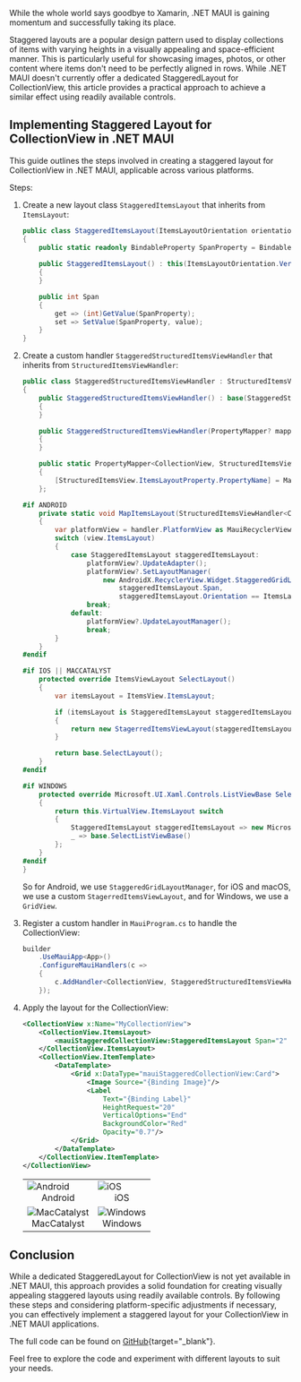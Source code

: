 While the whole world says goodbye to Xamarin, .NET MAUI is gaining momentum and successfully taking its place.

Staggered layouts are a popular design pattern used to display collections of items with varying heights in a visually appealing and space-efficient manner. This is particularly useful for showcasing images, photos, or other content where items don't need to be perfectly aligned in rows. While .NET MAUI doesn't currently offer a dedicated StaggeredLayout for CollectionView, this article provides a practical approach to achieve a similar effect using readily available controls.

## Implementing Staggered Layout for CollectionView in .NET MAUI

This guide outlines the steps involved in creating a staggered layout for CollectionView in .NET MAUI, applicable across various platforms.

Steps:

1. Create a new layout class `StaggeredItemsLayout` that inherits from `ItemsLayout`:

    ```csharp
    public class StaggeredItemsLayout(ItemsLayoutOrientation orientation) : ItemsLayout(orientation)
    {
        public static readonly BindableProperty SpanProperty = BindableProperty.Create(nameof(Span), typeof(int), typeof(StaggeredItemsLayout), default(int));
        
        public StaggeredItemsLayout() : this(ItemsLayoutOrientation.Vertical)
        { 
        }

        public int Span
        {
            get => (int)GetValue(SpanProperty);
            set => SetValue(SpanProperty, value);
        }
    }
    ```

1. Create a custom handler `StaggeredStructuredItemsViewHandler` that inherits from `StructuredItemsViewHandler`:

    ```csharp
    public class StaggeredStructuredItemsViewHandler : StructuredItemsViewHandler<CollectionView>
    {
        public StaggeredStructuredItemsViewHandler() : base(StaggeredStructuredItemsViewMapper)
        {
        }

        public StaggeredStructuredItemsViewHandler(PropertyMapper? mapper = null) : base(mapper ?? StaggeredStructuredItemsViewMapper)
        {
        }

        public static PropertyMapper<CollectionView, StructuredItemsViewHandler<CollectionView>> StaggeredStructuredItemsViewMapper = new(StructuredItemsViewMapper)
        {
            [StructuredItemsView.ItemsLayoutProperty.PropertyName] = MapItemsLayout
        };

    #if ANDROID
        private static void MapItemsLayout(StructuredItemsViewHandler<CollectionView> handler, CollectionView view)
        {
            var platformView = handler.PlatformView as MauiRecyclerView<CollectionView, ItemsViewAdapter<CollectionView, IItemsViewSource>, IItemsViewSource>;
            switch (view.ItemsLayout)
            {
                case StaggeredItemsLayout staggeredItemsLayout:
                    platformView?.UpdateAdapter();
                    platformView?.SetLayoutManager(
                        new AndroidX.RecyclerView.Widget.StaggeredGridLayoutManager(
                            staggeredItemsLayout.Span, 
                            staggeredItemsLayout.Orientation == ItemsLayoutOrientation.Horizontal ? AndroidX.RecyclerView.Widget.StaggeredGridLayoutManager.Horizontal : AndroidX.RecyclerView.Widget.StaggeredGridLayoutManager.Vertical));
                    break;
                default:
                    platformView?.UpdateLayoutManager();
                    break;
            }
        }
    #endif

    #if IOS || MACCATALYST
        protected override ItemsViewLayout SelectLayout()
        {
            var itemsLayout = ItemsView.ItemsLayout;

            if (itemsLayout is StaggeredItemsLayout staggeredItemsLayout)
            {
                return new StagerredItemsViewLayout(staggeredItemsLayout, ItemSizingStrategy.MeasureAllItems);
            }

            return base.SelectLayout();
        }
    #endif

    #if WINDOWS
        protected override Microsoft.UI.Xaml.Controls.ListViewBase SelectListViewBase()
        {
            return this.VirtualView.ItemsLayout switch
            {
                StaggeredItemsLayout staggeredItemsLayout => new Microsoft.UI.Xaml.Controls.GridView() { },
                _ => base.SelectListViewBase()
            };
        }
    #endif
    }
    ```

    So for Android, we use `StaggeredGridLayoutManager`, for iOS and macOS, we use a custom `StagerredItemsViewLayout`, and for Windows, we use a `GridView`.

1. Register a custom handler in `MauiProgram.cs` to handle the CollectionView:

    ```csharp
    builder
        .UseMauiApp<App>()
        .ConfigureMauiHandlers(c =>
        {
            c.AddHandler<CollectionView, StaggeredStructuredItemsViewHandler>();
        });
    ```

1. Apply the layout for the CollectionView:

    ```xml
    <CollectionView x:Name="MyCollectionView">
        <CollectionView.ItemsLayout>
            <mauiStaggeredCollectionView:StaggeredItemsLayout Span="2" />
        </CollectionView.ItemsLayout>
        <CollectionView.ItemTemplate>
            <DataTemplate>
                <Grid x:DataType="mauiStaggeredCollectionView:Card">
                    <Image Source="{Binding Image}"/>
                    <Label 
                        Text="{Binding Label}" 
                        HeightRequest="20"
                        VerticalOptions="End"
                        BackgroundColor="Red"
                        Opacity="0.7"/>
                </Grid>
            </DataTemplate>
        </CollectionView.ItemTemplate>
    </CollectionView>
    ```
    | | |
    |---|---|
    | ![Android](https://ik.imagekit.io/VladislavAntonyuk/vladislavantonyuk/articles/54/android.png) <center>Android</center> | ![iOS](https://ik.imagekit.io/VladislavAntonyuk/vladislavantonyuk/articles/54/ios.png) <center>iOS</center> |
    | ![MacCatalyst](https://ik.imagekit.io/VladislavAntonyuk/vladislavantonyuk/articles/54/maccatalyst.png) <center>MacCatalyst</center> | ![Windows](https://ik.imagekit.io/VladislavAntonyuk/vladislavantonyuk/articles/54/windows.png) <center>Windows</center> |

## Conclusion

While a dedicated StaggeredLayout for CollectionView is not yet available in .NET MAUI, this approach provides a solid foundation for creating visually appealing staggered layouts using readily available controls. By following these steps and considering platform-specific adjustments if necessary, you can effectively implement a staggered layout for your CollectionView in .NET MAUI applications.

The full code can be found on [GitHub](https://github.com/VladislavAntonyuk/MauiSamples/tree/main/MauiStaggeredCollectionView){target="_blank"}.

Feel free to explore the code and experiment with different layouts to suit your needs.